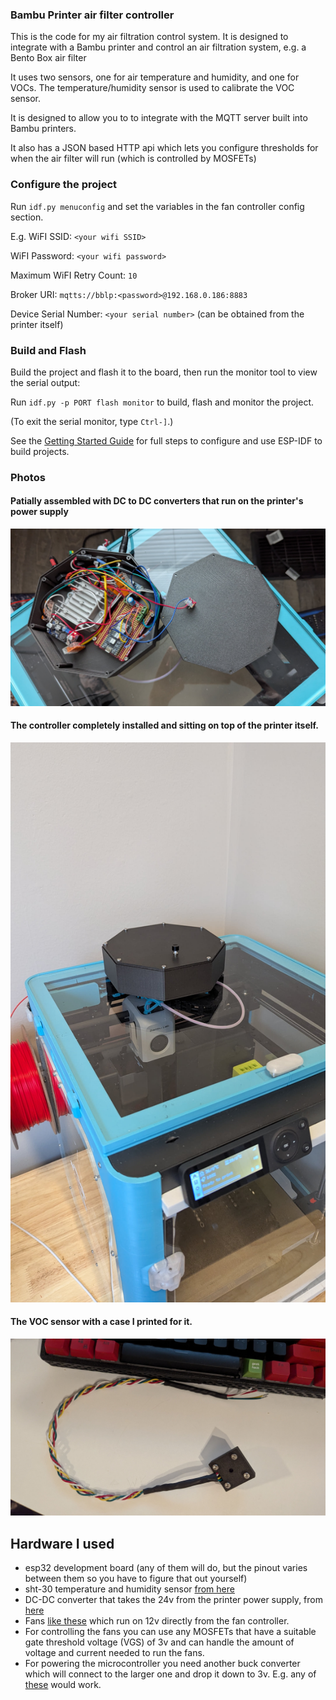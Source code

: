 ### Bambu Printer air filter controller

This is the code for my air filtration control system. It is designed to integrate with a Bambu printer and control an air filtration system, e.g. a Bento Box air filter

It uses two sensors, one for air temperature and humidity, and one for VOCs.
The temperature/humidity sensor is used to calibrate the VOC sensor.

It is designed to allow you to to integrate with the MQTT server built into
Bambu printers.

It also has a JSON based HTTP api which lets you configure thresholds for when
the air filter will run (which is controlled by MOSFETs)

### Configure the project
Run `idf.py menuconfig` and set the variables in the fan controller config
section.

E.g.
WiFI SSID: `<your wifi SSID>`

WiFI Password: `<your wifi password>`

Maximum WiFI Retry Count: `10`

Broker URI: `mqtts://bblp:<password>@192.168.0.186:8883`

Device Serial Number: `<your serial number>` (can be obtained from the printer itself)

### Build and Flash

Build the project and flash it to the board, then run the monitor tool to view the serial output:

Run `idf.py -p PORT flash monitor` to build, flash and monitor the project.

(To exit the serial monitor, type ``Ctrl-]``.)

See the [Getting Started Guide](https://docs.espressif.com/projects/esp-idf/en/latest/get-started/index.html) for full steps to configure and use ESP-IDF to build projects.

### Photos
#### Patially assembled with DC to DC converters that run on the printer's power supply
![photo of partial assembly](./photos/controller_open.jpeg)
#### The controller completely installed and sitting on top of the printer itself.
![photo of complete assembly](./photos/controller_installed.jpeg)
#### The VOC sensor with a case I printed for it.
![VOC sensor](./photos/voc_sensor.jpeg)


## Hardware I used
- esp32 development board (any of them will do, but the pinout varies between them so you have to figure that out yourself)
- sht-30 temperature and humidity sensor [from here](https://www.adafruit.com/product/4099)
- DC-DC converter that takes the 24v from the printer power supply, from [here](https://www.digikey.ca/en/products/detail/sparkfun-electronics/COM-18376/15195189)
- Fans [like these](https://www.digikey.ca/en/products/detail/wakefield-vette/DC0402012V2B-2T0/11593034) which run on 12v directly from the fan controller.
- For controlling the fans you can use any MOSFETs that have a suitable gate threshold voltage (VGS) of 3v and can handle the amount of voltage and current needed to run the fans.
- For powering the microcontroller you need another buck converter which will connect to the larger one and drop it down to 3v. E.g. any of [these](https://www.amazon.ca/BULVACK-LM2596-Converter-Module-1-25V-30V/dp/B07VVXF7YX) would work.
